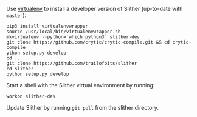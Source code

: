 Use [virtualenv](https://virtualenvwrapper.readthedocs.io/en/latest/) to install a developer version of Slither (up-to-date with `master`):
```
pip3 install virtualenvwrapper
source /usr/local/bin/virtualenvwrapper.sh
mkvirtualenv --python=`which python3` slither-dev
git clone https://github.com/crytic/crytic-compile.git && cd crytic-compile
ython setup.py develop
cd ..
git clone https://github.com/trailofbits/slither
cd slither
python setup.py develop
```

Start a shell with the Slither virtual environment by running:
```
workon slither-dev
```

Update Slither by running `git pull` from the slither directory.
